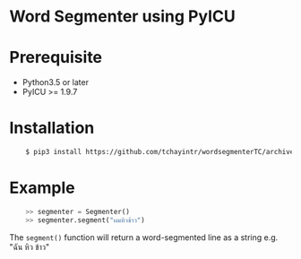 # Word Segmenter using PyICU

# Prerequisite
 - Python3.5 or later
 - PyICU >= 1.9.7

# Installation
```bash
    $ pip3 install https://github.com/tchayintr/wordsegmenterTC/archive/master.zip
```
# Example
```python
    >> segmenter = Segmenter()
    >> segmenter.segment("ผมหิวข้าว")
```

The `segment()` function will return a word-segmented line as a string e.g. "ฉัน หิว ข้าว"
